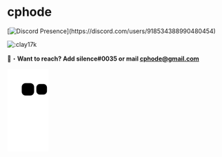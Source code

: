 <h1> cphode </h1>

[![Discord Presence](https://lanyard-profile-readme.vercel.app/api/990734020365152287?theme=blue&bg=black&animated=false&hideDiscrim=false&borderRadius=10px&idleMessage=Probably%20doing%20something%20else...)](https://discord.com/users/918534388990480454)

<div>
    <div>
    <img src="https://count.getloli.com/get/@:aw3rque?theme=clay17k" alt=":clay17k" height="120px"/>
<div>

📩・**Want to reach? Add silence#0035 or mail cphode@gmail.com**

<a href="https://discord.gg/kuyu" target="_blank"><img src="https://github.com/rafaballerini/rafaballerini/blob/output/github-contribution-grid-snake.svg" alt="sneke">
